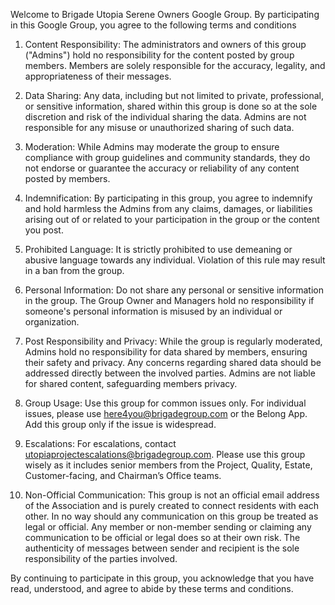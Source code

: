 Welcome to Brigade Utopia Serene Owners Google Group. By participating in this Google Group, you agree to the following terms and conditions

1. Content Responsibility: The administrators and owners of this group ("Admins") hold no responsibility for the content posted by group members. Members are solely responsible for the accuracy, legality, and appropriateness of their messages.

2. Data Sharing: Any data, including but not limited to private, professional, or sensitive information, shared within this group is done so at the sole discretion and risk of the individual sharing the data. Admins are not responsible for any misuse or unauthorized sharing of such data.

3. Moderation: While Admins may moderate the group to ensure compliance with group guidelines and community standards, they do not endorse or guarantee the accuracy or reliability of any content posted by members.

4. Indemnification: By participating in this group, you agree to indemnify and hold harmless the Admins from any claims, damages, or liabilities arising out of or related to your participation in the group or the content you post.

5. Prohibited Language: It is strictly prohibited to use demeaning or abusive language towards any individual. Violation of this rule may result in a ban from the group.

6. Personal Information: Do not share any personal or sensitive information in the group. The Group Owner and Managers hold no responsibility if someone's personal information is misused by an individual or organization.

7. Post Responsibility and Privacy: While the group is regularly moderated, Admins hold no responsibility for data shared by members, ensuring their safety and privacy. Any concerns regarding shared data should be addressed directly between the involved parties. Admins are not liable for shared content, safeguarding members privacy.

8. Group Usage: Use this group for common issues only. For individual issues, please use here4you@brigadegroup.com or the Belong App. Add this group only if the issue is widespread.

9. Escalations: For escalations, contact utopiaprojectescalations@brigadegroup.com. Please use this group wisely as it includes senior members from the Project, Quality, Estate, Customer-facing, and Chairman’s Office teams.

10. Non-Official Communication: This group is not an official email address of the Association and is purely created to connect residents with each other. In no way should any communication on this group be treated as legal or official. Any member or non-member sending or claiming any communication to be official or legal does so at their own risk. The authenticity of messages between sender and recipient is the sole responsibility of the parties involved.

By continuing to participate in this group, you acknowledge that you have read, understood, and agree to abide by these terms and conditions.